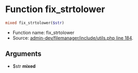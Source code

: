 Function fix_strtolower
===========================





```php
mixed fix_strtolower($str)
```

* Function name: fix_strtolower
* Source: [admin-dev/filemanager/include/utils.php line 184](https://github.com/PrestaShop/PrestaShop/blob/1.6.0.14/admin-dev/filemanager/include/utils.php#L184).

Arguments
---------

* $str **mixed**

